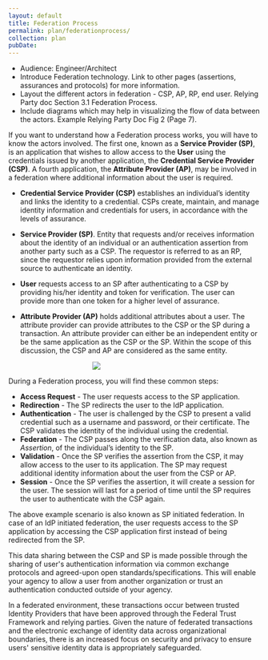 ```yaml
---
layout: default
title: Federation Process
permalink: plan/federationprocess/
collection: plan
pubDate: 
---
```

- Audience: Engineer/Architect
- Introduce Federation technology. Link to other pages (assertions, assurances and protocols) for more information.
- Layout the different actors in federation - CSP, AP, RP, end user. Relying Party doc Section 3.1 Federation Process.
- Include diagrams which may help in visualizing the flow of data between the actors. Example Relying Party Doc Fig 2 (Page 7).

If you want to understand how a Federation process works, you will have to know the actors involved. The first one, known as a **Service Provider (SP)**, is an application that wishes to allow access to the **User** using the credentials issued by another application, the **Credential Service Provider (CSP)**. A fourth application, the **Attribute Provider (AP)**, may be involved in a federation where additional information about the user is required.

- **Credential Service Provider (CSP)** establishes an individual’s identity and links the identity to a credential. CSPs create, maintain, and manage identity information and credentials for users, in accordance with the levels of assurance.

- **Service Provider (SP)**. Entity that requests and/or receives information about the identity of an individual or an authentication assertion from another party such as a CSP. The requestor is referred to as an RP, since the requestor relies upon information provided
from the external source to authenticate an identity.

- **User** requests access to an SP after authenticating to a CSP by providing his/her identity and token for verification. The user can provide more than one token for a higher level of assurance.

- **Attribute Provider (AP)** holds additional attributes about a user. The attribute provider can provide attributes to the CSP or the SP during a transaction. An attribute provider can either be an independent entity or be the same application as the CSP or the SP. Within the scope of this discussion, the CSP and AP are considered as the same entity.

<div style="text-align:center; width:70%"><img src="{{site.baseurl}}/img/federation.png"/></div>

During a Federation process, you will find these common steps:
- **Access Request** - The user requests access to the SP application.
- **Redirection** - The SP redirects the user to the IdP application.
- **Authentication** - The user is challenged by the CSP to present a valid credential such as a username and password, or their certificate. The CSP validates the identity of the individual using the credential.
- **Federation** - The CSP passes along the verification data, also known as _Assertion_, of the individual’s identity to the SP. 
- **Validation** - Once the SP verifies the assertion from the CSP, it may allow access to the user to its application. The SP may request additional identity information about the user from the CSP or AP.
- **Session** - Once the SP verifies the assertion, it will create a session for the user. The session will last for a period of time until the SP requires the user to authenticate with the CSP again.

The above example scenario is also known as SP initiated federation. In case of an IdP initiated federation, the user requests access to the SP application by accessing the CSP application first instead of being redirected from the SP.

This data sharing between the CSP and SP is made possible through the sharing of user's authentication information via common exchange protocols and agreed-upon open standards/specifications. This will enable your agency to allow a user from another organization or trust an authentication conducted outside of your agency. 

In a federated environment, these transactions occur between trusted Identity Providers that have
been approved through the Federal Trust Framework and relying parties. Given the nature of federated transactions and the electronic exchange of identity data across organizational boundaries, there is an increased focus on security and privacy to ensure users' sensitive identity data is appropriately safeguarded. 





























